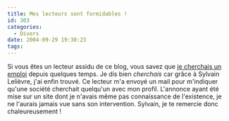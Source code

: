 ```yaml
---
title: Mes lecteurs sont formidables !
id: 303
categories:
  - Divers
date: 2004-09-29 19:30:23
tags:
---
```


Si vous êtes un lecteur assidu de ce blog, vous savez que [je cherchais un emploi](/blog/2004/06/03/181-recherche-demploi "Recherche d&#039;emploi") depuis quelques temps. Je dis bien _cherchais_ car grâce à Sylvain Lelièvre, j'ai enfin trouvé. Ce lecteur m'a envoyé un mail pour m'indiquer qu'une société cherchait quelqu'un avec mon profil. L'annonce ayant été mise sur un site dont je n'avais même pas connaissance de l'existence, je ne l'aurais jamais vue sans son intervention. Sylvain, je te remercie donc chaleureusement&nbsp;!